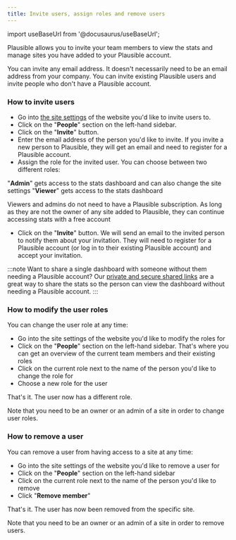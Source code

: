 ```yaml
---
title: Invite users, assign roles and remove users
---
```


import useBaseUrl from '@docusaurus/useBaseUrl';

Plausible allows you to invite your team members to view the stats and manage sites you have added to your Plausible account.

You can invite any email address. It doesn't necessarily need to be an email address from your company. You can invite existing Plausible users and invite people who don't have a Plausible account. 

### How to invite users

* Go into [the site settings](website-settings.md) of the website you'd like to invite users to.
* Click on the "**People**" section on the left-hand sidebar.
* Click on the "**Invite**" button.
* Enter the email address of the person you'd like to invite. If you invite a new person to Plausible, they will get an email and need to register for a Plausible account. 
* Assign the role for the invited user. You can choose between two different roles:

"**Admin**" gets access to the stats dashboard and can also change the site settings
"**Viewer**" gets access to the stats dashboard

Viewers and admins do not need to have a Plausible subscription. As long as they are not the owner of any site added to Plausible, they can continue accessing stats with a free account

* Click on the "**Invite**" button. We will send an email to the invited person to notify them about your invitation. They will need to register for a Plausible account (or log in to their existing Plausible account) and accept your invitation.

:::note
Want to share a single dashboard with someone without them needing a Plausible account? Our [private and secure shared links](shared-links.md) are a great way to share the stats so the person can view the dashboard without needing a Plausible account.
:::

### How to modify the user roles

You can change the user role at any time:

* Go into the site settings of the website you'd like to modify the roles for
* Click on the "**People**" section on the left-hand sidebar. That's where you can get an overview of the current team members and their existing roles
* Click on the current role next to the name of the person you'd like to change the role for
* Choose a new role for the user

That's it. The user now has a different role.

Note that you need to be an owner or an admin of a site in order to change user roles.

### How to remove a user

You can remove a user from having access to a site at any time:

* Go into the site settings of the website you'd like to remove a user for
* Click on the "**People**" section on the left-hand sidebar
* Click on the current role next to the name of the person you'd like to remove
* Click "**Remove member**" 

That's it. The user has now been removed from the specific site.

Note that you need to be an owner or an admin of a site in order to remove users. 
